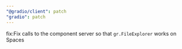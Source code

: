 ```yaml
---
"@gradio/client": patch
"gradio": patch
---
```


fix:Fix calls to the component server so that `gr.FileExplorer` works on Spaces
